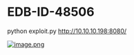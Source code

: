 # EDB-ID-48506

python exploit.py http://10.10.10.198:8080/

[![image.png](https://i.postimg.cc/RZrmyf8G/image.png)](https://postimg.cc/56mDFHfF)

